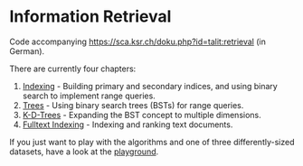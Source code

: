 # Information Retrieval

Code accompanying https://sca.ksr.ch/doku.php?id=talit:retrieval (in German).

There are currently four chapters:
  1. [Indexing](01_indexing.ipynb) - Building primary and secondary indices, and using binary search to implement range queries.
  2. [Trees](02_trees.ipynb) - Using binary search trees (BSTs) for range queries.
  3. [K-D-Trees](03_kd_trees.ipynb) - Expanding the BST concept to multiple dimensions.
  4. [Fulltext Indexing](04_text_indexing.ipynb) - Indexing and ranking text documents.

If you just want to play with the algorithms and one of three differently-sized datasets, have a look at the [playground](playground.ipynb).
